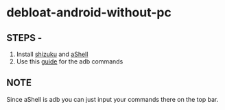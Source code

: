 # debloat-android-without-pc

## STEPS -
 1. Install [shizuku](https://github.com/RikkaApps/Shizuku/releases) and [aShell](https://f-droid.org/en/packages/in.sunilpaulmathew.ashell/)
 2. Use this [guide](https://github.com/0x192/universal-android-debloater/wiki/FAQ#what-are-the-adb-commands-used-by-uad) for the adb commands

## NOTE 
 Since aShell is adb you can just input your commands there on the top bar.

